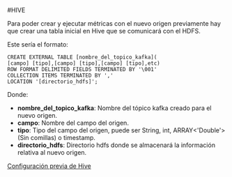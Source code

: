 #HIVE

Para poder crear y ejecutar métricas con el nuevo origen previamente hay que crear una tabla inicial en Hive que 
se comunicará con el HDFS.

Este sería el formato:
```
CREATE EXTERNAL TABLE [nombre_del_topico_kafka](
[campo] [tipo],[campo] [tipo],[campo] [tipo],etc)
ROW FORMAT DELIMITED FIELDS TERMINATED BY '\001'
COLLECTION ITEMS TERMINATED BY ','
LOCATION '[directorio_hdfs]';
````

Donde:<sdsdsd>

- **nombre_del_topico_kafka**: Nombre del tópico kafka creado para el nuevo origen.
- **campo**: Nombre del campo del origen.
- **tipo**: Tipo del campo del origen, puede ser String, int, ARRAY<'Double'>(Sin comillas) o timestamp.
- **directorio_hdfs**: Directorio hdfs donde se almacenará la información relativa al nuevo origen.

[Configuración previa de Hive](https://github.com/Produban/openbus/blob/web_console/web_console/doc/README_hive.md)
